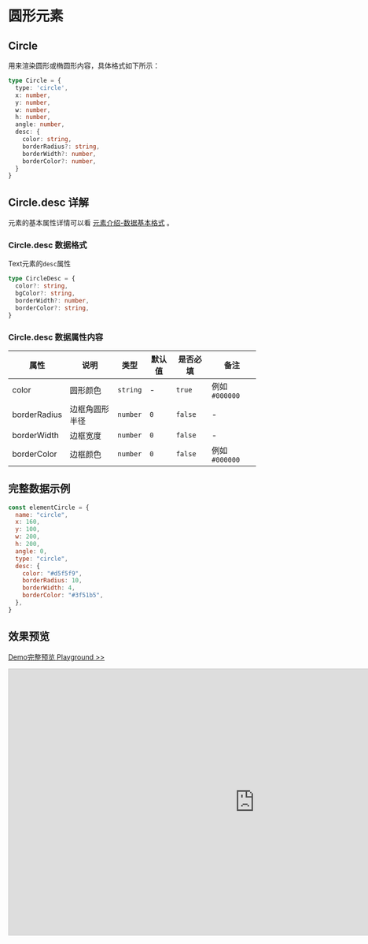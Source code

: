 # 圆形元素

## Circle

用来渲染圆形或椭圆形内容，具体格式如下所示：

```ts
type Circle = {
  type: 'circle',
  x: number,
  y: number,
  w: number,
  h: number,
  angle: number,
  desc: {
    color: string,
    borderRadius?: string,
    borderWidth?: number,
    borderColor?: number,
  }
}
```

## Circle.desc 详解

元素的基本属性详情可以看 [元素介绍-数据基本格式](./info.md#数据基本格式) 。

### Circle.desc 数据格式

Text元素的`desc`属性

```ts
type CircleDesc = {
  color?: string,
  bgColor?: string,
  borderWidth?: number,
  borderColor?: string,
}
```

### Circle.desc 数据属性内容


|属性|说明|类型|默认值|是否必填|备注|
|--|--|--|--|--|--|
| color | 圆形颜色 |`string`| - | `true` | 例如 `#000000` |
| borderRadius | 边框角圆形半径 |`number`| `0` | `false` | - |
| borderWidth | 边框宽度 |`number`| `0` | `false` | - |
| borderColor | 边框颜色 |`number`| `0` | `false` | 例如 `#000000`  |


## 完整数据示例

```js
const elementCircle = {
  name: "circle",
  x: 160,
  y: 100,
  w: 200,
  h: 200,
  angle: 0,
  type: "circle",
  desc: {
    color: "#d5f5f9",
    borderRadius: 10,
    borderWidth: 4,
    borderColor: "#3f51b5",
  },
}
```


## 效果预览

[Demo完整预览 Playground >>](https://idrawjs.github.io/playground/?demo=elem-circle)

<iframe 
    src="https://idrawjs.github.io/playground/?demo=elem-circle&header=false&sider=false&default-editor-split=37" 
    width="1000" height="540" frameborder="no" border="0"
    style="border: 1px solid #cecece; margin: 0px auto;"
  ></iframe>